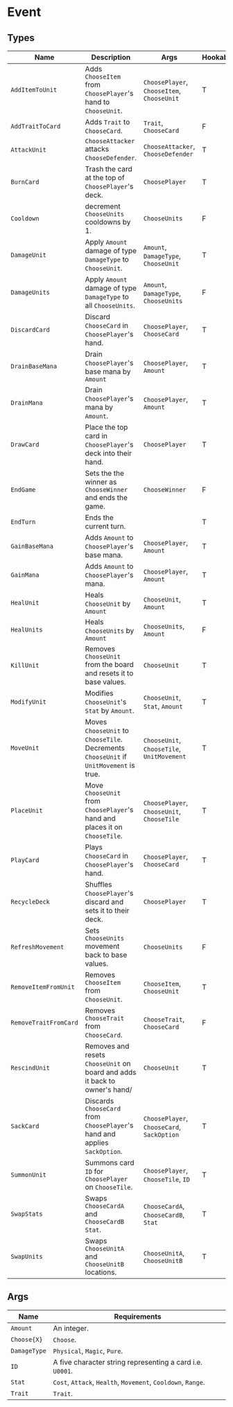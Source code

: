 # Event

## Types

| **Name**             | **Description**                                                                        | **Args**                                   | **Hookable** |
|-----------------------|----------------------------------------------------------------------------------------|--------------------------------------------|--------------|
| `AddItemToUnit`       | Adds `ChooseItem` from `ChoosePlayer`'s hand to `ChooseUnit`.                          | `ChoosePlayer`, `ChooseItem`, `ChooseUnit` | T            |
| `AddTraitToCard`      | Adds `Trait` to `ChooseCard`.                                                          | `Trait`, `ChooseCard`                      | F            |
| `AttackUnit`          | `ChooseAttacker` attacks `ChooseDefender`.                                             | `ChooseAttacker`, `ChooseDefender`         | T            |
| `BurnCard`            | Trash the card at the top of `ChoosePlayer`'s deck.                                    | `ChoosePlayer`                             | T            |
| `Cooldown`            | decrement `ChooseUnits` cooldowns by 1.                                                | `ChooseUnits`                              | F            |
| `DamageUnit`          | Apply `Amount` damage of type `DamageType` to `ChooseUnit`.                            | `Amount`, `DamageType`, `ChooseUnit`       | T            |
| `DamageUnits`         | Apply `Amount` damage of type `DamageType` to all `ChooseUnits`.                       | `Amount`, `DamageType`, `ChooseUnits`      | F            |
| `DiscardCard`         | Discard `ChooseCard` in `ChoosePlayer`'s hand.                                         | `ChoosePlayer`, `ChooseCard`               | T            |
| `DrainBaseMana`       | Drain `ChoosePlayer`'s base mana by `Amount`                                           | `ChoosePlayer`, `Amount`                   | T            |
| `DrainMana`           | Drain `ChoosePlayer`'s mana by `Amount`.                                               | `ChoosePlayer`, `Amount`                   | T            |
| `DrawCard`            | Place the top card in `ChoosePlayer`'s deck into their hand.                           | `ChoosePlayer`                             | T            |
| `EndGame`             | Sets the the winner as `ChooseWinner` and ends the game.                               | `ChooseWinner`                             | F            |
| `EndTurn`             | Ends the current turn.                                                                 |                                            | T            |
| `GainBaseMana`        | Adds `Amount` to `ChoosePlayer`'s base mana.                                           | `ChoosePlayer`, `Amount`                   | T            |
| `GainMana`            | Adds `Amount` to `ChoosePlayer`'s mana.                                                | `ChoosePlayer`, `Amount`                   | T            |
| `HealUnit`            | Heals `ChooseUnit` by `Amount`                                                         | `ChooseUnit`, `Amount`                     | T            |
| `HealUnits`           | Heals `ChooseUnits` by `Amount`                                                        | `ChooseUnits`, `Amount`                    | F            |
| `KillUnit`            | Removes `ChooseUnit` from the board and resets it to base values.                      | `ChooseUnit`                               | T            |
| `ModifyUnit`          | Modifies `ChooseUnit`'s `Stat` by `Amount`.                                            | `ChooseUnit`, `Stat`, `Amount`             | T            |
| `MoveUnit`            | Moves `ChooseUnit` to `ChooseTile`. Decrements `ChooseUnit` if `UnitMovement` is true. | `ChooseUnit`, `ChooseTile`, `UnitMovement` | T            |
| `PlaceUnit`           | Move `ChooseUnit` from `ChoosePlayer`'s hand and places it on `ChooseTile`.            | `ChoosePlayer`, `ChooseUnit`, `ChooseTile` | T            |
| `PlayCard`            | Plays `ChooseCard` in `ChoosePlayer`'s hand.                                           | `ChoosePlayer`, `ChooseCard`               | T            |
| `RecycleDeck`         | Shuffles `ChoosePlayer`'s discard and sets it to their deck.                           | `ChoosePlayer`                             | T            |
| `RefreshMovement`     | Sets `ChooseUnits` movement back to base values.                                       | `ChooseUnits`                              | F            |
| `RemoveItemFromUnit`  | Removes `ChooseItem` from `ChooseUnit`.                                                | `ChooseItem`, `ChooseUnit`                 | T            |
| `RemoveTraitFromCard` | Removes `ChooseTrait` from `ChooseCard`.                                               | `ChooseTrait`, `ChooseCard`                | F            |
| `RescindUnit`         | Removes and resets `ChooseUnit` on board and adds it back to owner's hand/             | `ChooseUnit`                               | T            |
| `SackCard`            | Discards `ChooseCard` from `ChoosePlayer`'s hand and applies `SackOption`.             | `ChoosePlayer`, `ChooseCard`, `SackOption` | T            |
| `SummonUnit`          | Summons card `ID` for `ChoosePlayer` on `ChooseTile`.                                  | `ChoosePlayer`, `ChooseTile`, `ID`         | T            |
| `SwapStats`           | Swaps `ChooseCardA` and `ChooseCardB` `Stat`.                                          | `ChooseCardA`, `ChooseCardB`, `Stat`       | T            |
| `SwapUnits`           | Swaps `ChooseUnitA` and `ChooseUnitB` locations.                                       | `ChooseUnitA`, `ChooseUnitB`               | T            |

## Args

| **Name**           | **Requirements**                                             |
|--------------------|--------------------------------------------------------------|
| `Amount`           | An integer.                                                  |
| `Choose{X}`        | `Choose`.                                                    |
| `DamageType`       | `Physical`, `Magic`, `Pure`.                                 |
| `ID`               | A five character string representing a card i.e. `U0001`.    |
| `Stat`             | `Cost`, `Attack`, `Health`, `Movement`, `Cooldown`, `Range`. |
| `Trait`            | `Trait`.                                                     |
